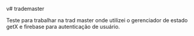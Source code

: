 v# trademaster

Teste para trabalhar na trad master onde utilizei o gerenciador de estado getX e firebase para autenticação de usuário.
